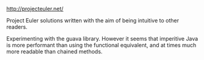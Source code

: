http://projecteuler.net/

Project Euler solutions written with the aim of being intuitive to other readers.

Experimenting with the guava library. However it seems that imperitive Java is more performant than using the functional equivalent, and at times much more readable than chained methods.
